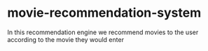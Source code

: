 # movie-recommendation-system
In this recommendation engine we recommend movies to the user according to the movie they would enter
